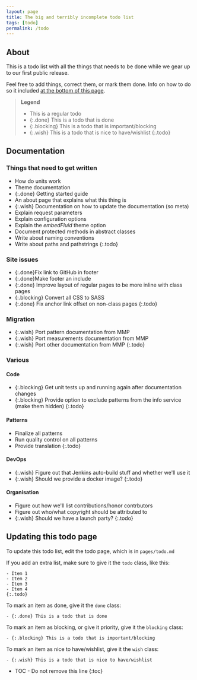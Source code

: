 ```yaml
---
layout: page
title: The big and terribly incomplete todo list
tags: [todo]
permalink: /todo
---
```

## About
This is a todo list with all the things that needs to be done while we gear up to our first public release. 

Feel free to add things, correct them, or mark them done. 
Info on how to do so it included [at the bottom of this page](#updating-this-todo-page).

> **Legend**
>
> - This is a regular todo
> - {:.done} This is a todo that is done
> - {:.blocking} This is a todo that is important/blocking
> - {:.wish} This is a todo that is nice to have/wishlist
> {:.todo}


## Documentation

### Things that need to get written

- How do units work
- Theme documentation
- {:.done} Getting started guide
- An about page that explains what this thing is
- {:.wish} Documentation on how to update the documentation (so meta)
- Explain request parameters
- Explain configuration options
- Explain the _embedFluid_ theme option
- Document protected methods in abstract classes
- Write about naming conventions
- Write about paths and pathstrings
{:.todo}

### Site issues

- {:.done}Fix link to GitHub in footer
- {:.done}Make footer an include
- {:.done} Improve layout of regular pages to be more inline with class pages
- {:.blocking} Convert all CSS to SASS
- {:.done} Fix anchor link offset on non-class pages
{:.todo}

### Migration

- {:.wish} Port pattern documentation from MMP
- {:.wish} Port measurements documentation from MMP
- {:.wish} Port other documentation from MMP
{:.todo}

### Various

#### Code

- {:.blocking} Get unit tests up and running again after documentation changes
- {:.blocking} Provide option to exclude patterns from the info service (make them hidden)
{:.todo}

#### Patterns

- Finalize all patterns
- Run quality control on all patterns
- Provide translation
{:.todo}

#### DevOps

- {:.wish} Figure out that Jenkins auto-build stuff and whether we'll use it
- {:.wish} Should we provide a docker image?
{:.todo}

#### Organisation

- Figure out how we'll list contributions/honor contrbutors
- Figure out who/what copyright should be attributed to
- {:.wish} Should we have a launch party?
{:.todo}


## Updating this todo page

To update this todo list, edit the todo page, which is in `pages/todo.md`

If you add an extra list, make sure to give it the `todo` class, like this:

```
- Item 1 
- Item 2 
- Item 3 
- Item 4 
{:.todo}
```

To mark an item as done, give it the `done` class:

```
- {:.done} This is a todo that is done
```

To mark an item as blocking, or give it priority, give it the `blocking` class:

```
- {:.blocking} This is a todo that is important/blocking
```

To mark an item as nice to have/wishlist, give it the `wish` class:

```
- {:.wish} This is a todo that is nice to have/wishlist
```


* TOC - Do not remove this line
{:toc}

